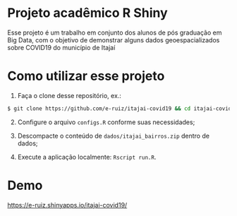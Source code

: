 # Projeto acadêmico R Shiny

Esse projeto é um trabalho em conjunto dos alunos de pós graduação em Big Data, com o objetivo de demonstrar alguns dados geoespacializados sobre COVID19 do município de Itajaí


# Como utilizar esse projeto

1. Faça o clone desse repositório, ex.: 
```bash
$ git clone https://github.com/e-ruiz/itajai-covid19 && cd itajai-covid19
```

2. Configure o arquivo `configs.R` conforme suas necessidades;

3. Descompacte o conteúdo de `dados/itajai_bairros.zip` dentro de dados;

3. Execute a aplicação localmente: `Rscript run.R`.


# Demo
https://e-ruiz.shinyapps.io/itajai-covid19/

